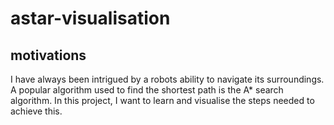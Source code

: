 # astar-visualisation
## motivations

I have always been intrigued by a robots ability to navigate its surroundings. A popular algorithm used to find the shortest path is the A* search algorithm. In this project, I want to learn and visualise the steps needed to achieve this.
